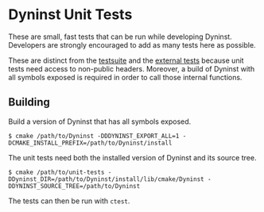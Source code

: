 # Dyninst Unit Tests

These are small, fast tests that can be run while developing Dyninst.
Developers are strongly encouraged to add as many tests here as possible.

These are distinct from the [testsuite](https://github.com/dyninst/testsuite)
and the [external tests](https://github.com/dyninst/external-tests)
because unit tests need access to non-public headers. Moreover, a build
of Dyninst with all symbols exposed is required in order to call those
internal functions.

## Building

Build a version of Dyninst that has all symbols exposed.

```console
$ cmake /path/to/Dyninst -DDDYNINST_EXPORT_ALL=1 -DCMAKE_INSTALL_PREFIX=/path/to/Dyninst/install
```

The unit tests need both the installed version of Dyninst and its source tree.

```console
$ cmake /path/to/unit-tests -DDyninst_DIR=/path/to/Dyninst/install/lib/cmake/Dyninst -DDYNINST_SOURCE_TREE=/path/to/Dyninst
```

The tests can then be run with `ctest`.
